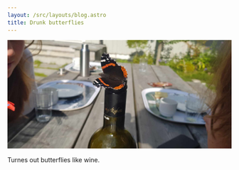 ```yaml
---
layout: /src/layouts/blog.astro
title: Drunk butterflies
---
```



![img](/src/images/blog/butterfly.jpg)

Turnes out butterflies like wine.